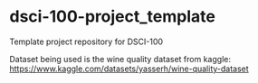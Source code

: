 # dsci-100-project_template
Template project repository for DSCI-100

Dataset being used is the wine quality dataset from kaggle: https://www.kaggle.com/datasets/yasserh/wine-quality-dataset

